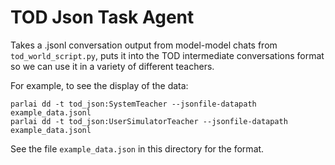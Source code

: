 # TOD Json Task Agent

Takes a .jsonl conversation output from model-model chats from `tod_world_script.py`, puts it into the TOD intermediate conversations format so we can use it in a variety of different teachers.

For example, to see the display of the data:
```
parlai dd -t tod_json:SystemTeacher --jsonfile-datapath example_data.jsonl
parlai dd -t tod_json:UserSimulatorTeacher --jsonfile-datapath example_data.jsonl
```

See the file `example_data.json` in this directory for the format.
